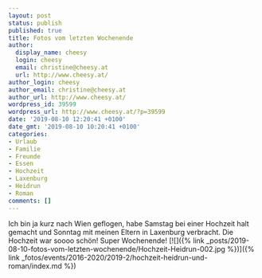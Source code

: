 ```yaml
---
layout: post
status: publish
published: true
title: Fotos vom letzten Wochenende
author:
  display_name: cheesy
  login: cheesy
  email: christine@cheesy.at
  url: http://www.cheesy.at/
author_login: cheesy
author_email: christine@cheesy.at
author_url: http://www.cheesy.at/
wordpress_id: 39599
wordpress_url: http://www.cheesy.at/?p=39599
date: '2019-08-10 12:20:41 +0100'
date_gmt: '2019-08-10 10:20:41 +0100'
categories:
- Urlaub
- Familie
- Freunde
- Essen
- Hochzeit
- Laxenburg
- Heidrun
- Roman
comments: []
---
```

Ich bin ja kurz nach Wien geflogen, habe Samstag bei einer Hochzeit halt gemacht und Sonntag mit meinen Eltern in Laxenburg verbracht. Die Hochzeit war soooo schön! Super Wochenende!
[![]({% link _posts/2019-08-10-fotos-vom-letzten-wochenende/Hochzeit-Heidrun-002.jpg %})]({% link _fotos/events/2016-2020/2019-2/hochzeit-heidrun-und-roman/index.md %})

